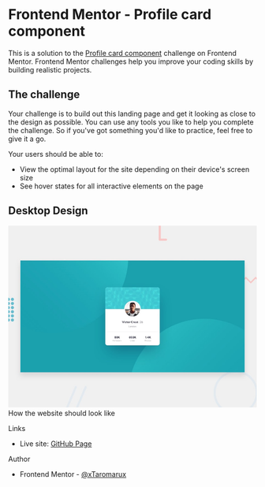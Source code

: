 # Frontend Mentor - Profile card component

This is a solution to the [Profile card component](https://www.frontendmentor.io/challenges/profile-card-component-cfArpWshJ) challenge on Frontend Mentor. 
Frontend Mentor challenges help you improve your coding skills by building realistic projects.

## The challenge
Your challenge is to build out this landing page and get it looking as close to the design as possible.
You can use any tools you like to help you complete the challenge. So if you've got something you'd like to practice, feel free to give it a go.

Your users should be able to:

* View the optimal layout for the site depending on their device's screen size
* See hover states for all interactive elements on the page

## Desktop Design

![Desktop Design](./design/desktop-preview.jpg)
How the website should look like

Links
  * Live site: [GitHub Page](https://xtaromarux.github.io/profile-card-component/)
  
Author
  * Frontend Mentor - [@xTaromarux](https://www.frontendmentor.io/profile/xTaromarux)
